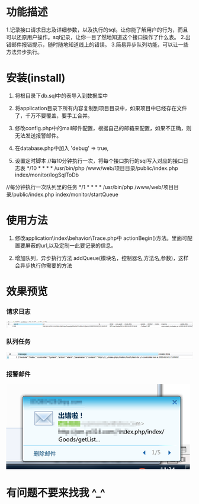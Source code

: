 # 功能描述
1.记录接口请求日志及详细参数，以及执行的sql。让你能了解用户的行为，而且可以还原用户操作。sql记录，让你一目了然地知道这个接口操作了什么表。
2.出错邮件报错提示，随时随地知道线上的错误。
3.简易异步队列功能，可以让一些方法异步执行。

# 安装(install)
1. 将根目录下db.sql中的表导入到数据库中
2. 将application目录下所有内容复制到项目目录中，如果项目中已经存在文件了，千万不要覆盖，要手工合并。
3. 修改config.php中的mail邮件配置，根据自己的邮箱来配置，如果不正确，则无法发送报警邮件。
4. 在database.php中加入 'debug'       => true,

5. 设置定时脚本
//每10分钟执行一次，将每个接口执行的sql写入对应的接口日志表
*/10 * * * * /usr/bin/php /www/web/项目目录/public/index.php index/monitor/logSqlToDb

//每分钟执行一次队列里的任务
*/1  * * * * /usr/bin/php /www/web/项目目录/public/index.php index/monitor/startQueue

# 使用方法

1. 修改application\index\behavior\Trace.php中 actionBegin()方法。里面可配置要屏蔽的url,以及定制一此要记录的信息。

2. 增加队列，异步执行方法 addQueue(模块名，控制器名,方法名,参数)，这样会异步执行你需要的方法


# 效果预览

### 请求日志
![请求日志](https://github.com/caoygx/ThinkphpLogAndErrorAlarm/raw/master/assets/request_log.png)

### 队列任务
![报警队列](https://github.com/caoygx/ThinkphpLogAndErrorAlarm/raw/master/assets/alarm_queue.png)

### 报警邮件
![报警邮件](https://github.com/caoygx/ThinkphpLogAndErrorAlarm/raw/master/assets/alarm_email.png)

# 有问题不要来找我 ^_^